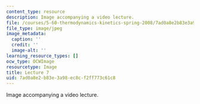 ```yaml
---
content_type: resource
description: Image accompanying a video lecture.
file: /courses/5-60-thermodynamics-kinetics-spring-2008/7ad0a8e2b83e3a98ec8cf2ff773c61c8_lec07_th.jpg
file_type: image/jpeg
image_metadata:
  caption: ''
  credit: ''
  image-alt: ''
learning_resource_types: []
ocw_type: OCWImage
resourcetype: Image
title: Lecture 7
uid: 7ad0a8e2-b83e-3a98-ec8c-f2ff773c61c8
---
```

Image accompanying a video lecture.

